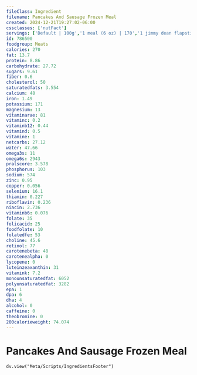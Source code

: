 ```yaml
---
fileClass: Ingredient
filename: Pancakes And Sausage Frozen Meal
created: 2024-12-21T19:27:02-06:00
cssclasses: ['nutFact']
servings: ['Default | 100g','1 meal (6 oz) | 170','1 jimmy dean flapstick | 50']
id: 786500
foodgroup: Meats
calories: 270
fat: 13.7
protein: 8.86
carbohydrate: 27.72
sugars: 9.61
fiber: 0.6
cholesterol: 50
saturatedfats: 3.554
calcium: 48
iron: 1.49
potassium: 171
magnesium: 13
vitaminarae: 81
vitaminc: 0.2
vitaminb12: 0.44
vitamind: 0.5
vitamine: 1
netcarbs: 27.12
water: 47.66
omega3s: 11
omega6s: 2943
pralscore: 3.578
phosphorus: 103
sodium: 574
zinc: 0.95
copper: 0.056
selenium: 16.1
thiamin: 0.227
riboflavin: 0.236
niacin: 2.736
vitaminb6: 0.076
folate: 35
folicacid: 25
foodfolate: 10
folatedfe: 53
choline: 45.6
retinol: 77
carotenebeta: 48
carotenealpha: 0
lycopene: 0
luteinzeaxanthin: 31
vitamink: 7.2
monounsaturatedfat: 6052
polyunsaturatedfat: 3282
epa: 1
dpa: 6
dha: 4
alcohol: 0
caffeine: 0
theobromine: 0
200calorieweight: 74.074
---
```


# Pancakes And Sausage Frozen Meal

```dataviewjs
dv.view("Meta/Scripts/IngredientsFooter")
```